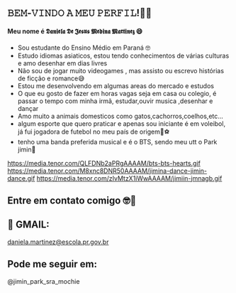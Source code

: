 ## 𝙱𝙴𝙼-𝚅𝙸𝙽𝙳𝙾 𝙰 𝙼𝙴𝚄 𝙿𝙴𝚁𝙵𝙸𝙻!👋😄
#### Meu nome é 𝕯𝖆𝖓𝖎𝖊𝖑𝖆 𝕯𝖊 𝕵𝖊𝖘𝖚𝖘 𝕸𝖊𝖉𝖎𝖓𝖆 𝕸𝖆𝖗𝖙𝖎𝖓𝖊𝖟 😄

- Sou estudante do Ensino Médio em Paraná 🤓
- Estudo idiomas asiaticos, estou tendo conhecimentos de várias culturas e amo desenhar em dias livres
- Não sou de jogar muito videogames , mas assisto ou escrevo histórias de ficção e romance😅
- Estou me desenvolvendo em algumas areas do mercado e estudos
- O que eu gosto de fazer em horas vagas seja em casa ou colegio, é passar o tempo com minha irmã, estudar,ouvir musica ,desenhar e dançar
- Amo muito a animais domesticos como gatos,cachorros,coelhos,etc...
- algum esporte que quero praticar e apenas sou iniciante é em voleibol, já fui jogadora de futebol no meu país de origem🏐⚽️
- tenho uma banda preferida musical e é o BTS, sendo meu utt o Park jimin🎼

 https://media.tenor.com/QLFDNb2aPRgAAAAM/bts-bts-hearts.gif
 https://media.tenor.com/M8xnc8DNR50AAAAM/jimina-dance-jimin-dance.gif
 https://media.tenor.com/zIvMtzX1iWwAAAAM/jimiin-jmnagb.gif
## Entre em contato comigo 🤓👀
## 👻 GMAIL:

daniela.martinez@escola.pr.gov.br

## Pode me seguir em:
@jimin_park_sra_mochie

